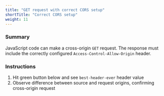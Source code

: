 ```yaml
---
title: "GET request with correct CORS setup"
shortTitle: "Correct CORS setup"
weight: 11
---
```


### Summary

JavaScript code can make a cross-origin `GET` request.
The response must include the correctly configured `Access-Control-Allow-Origin` header.

### Instructions

1. Hit green button below and see `best-header-ever` header value
1. Observe difference between source and request origins, confirming cross-origin request